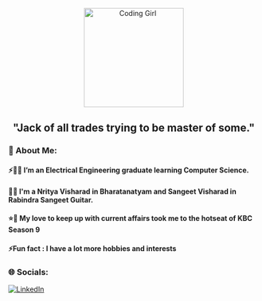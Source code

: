 <p align="center"><img src="https://cdn.dribbble.com/users/1920348/screenshots/4332641/media/c333a921c9e2c6ecfe8ad7d65ef2252f.gif" alt="Coding Girl" height="200px" position="center"></p>

<h2 align="center">"Jack of all trades trying to be master of some."</h2>

### 💫 About Me:
#### ⚡👩‍💻 I’m an Electrical Engineering graduate learning Computer Science.<br>
#### 💃🎸 I'm a Nritya Visharad in Bharatanatyam and Sangeet Visharad in Rabindra Sangeet Guitar.</em> <br>
#### ⭐🤩 My love to keep up with current affairs took me to the hotseat of KBC Season 9<br>
#### ⚡Fun fact : I have a lot more hobbies and interests<br>

### 🌐 Socials:
[![LinkedIn](https://img.shields.io/badge/LinkedIn-%230077B5.svg?logo=linkedin&logoColor=white)](https://www.linkedin.com/in/simiran777/)

<!--
!# 💻 Tech Stack:
![HTML5](https://img.shields.io/badge/html5-%23E34F26.svg?style=for-the-badge&logo=html5&logoColor=white) ![CSS3](https://img.shields.io/badge/css3-%231572B6.svg?style=for-the-badge&logo=css3&logoColor=white) ![JavaScript](https://img.shields.io/badge/javascript-%23323330.svg?style=for-the-badge&logo=javascript&logoColor=%23F7DF1E) ![Python](https://img.shields.io/badge/python-3670A0?style=for-the-badge&logo=python&logoColor=ffdd54) ![Django](https://img.shields.io/badge/django-%23092E20.svg?style=for-the-badge&logo=django&logoColor=white) ![Express.js](https://img.shields.io/badge/express.js-%23404d59.svg?style=for-the-badge&logo=express&logoColor=%2361DAFB) ![Flask](https://img.shields.io/badge/flask-%23000.svg?style=for-the-badge&logo=flask&logoColor=white) ![NodeJS](https://img.shields.io/badge/node.js-6DA55F?style=for-the-badge&logo=node.js&logoColor=white) ![React](https://img.shields.io/badge/react-%2320232a.svg?style=for-the-badge&logo=react&logoColor=%2361DAFB) ![MongoDB](https://img.shields.io/badge/MongoDB-%234ea94b.svg?style=for-the-badge&logo=mongodb&logoColor=white) ![MySQL](https://img.shields.io/badge/mysql-%2300f.svg?style=for-the-badge&logo=mysql&logoColor=white) ![NumPy](https://img.shields.io/badge/numpy-%23013243.svg?style=for-the-badge&logo=numpy&logoColor=white) ![Pandas](https://img.shields.io/badge/pandas-%23150458.svg?style=for-the-badge&logo=pandas&logoColor=white) ![Docker](https://img.shields.io/badge/docker-%230db7ed.svg?style=for-the-badge&logo=docker&logoColor=white) ![Kubernetes](https://img.shields.io/badge/kubernetes-%23326ce5.svg?style=for-the-badge&logo=kubernetes&logoColor=white)

# 📊 GitHub Stats:
![](https://github-readme-stats.vercel.app/api?username=Simiran987&theme=dark&hide_border=false&include_all_commits=false&count_private=false)<br/>
![](https://github-readme-streak-stats.herokuapp.com/?user=Simiran987&theme=dark&hide_border=false)<br/>
![](https://github-readme-stats.vercel.app/api/top-langs/?username=Simiran987&theme=dark&hide_border=false&include_all_commits=false&count_private=false&layout=compact)


## 🏆 GitHub Trophies
![](https://github-profile-trophy.vercel.app/?username=Simiran987&theme=monokai&no-frame=false&no-bg=false&margin-w=4)

---
[![](https://visitcount.itsvg.in/api?id=Simiran987&icon=0&color=0)](https://visitcount.itsvg.in)
-->
